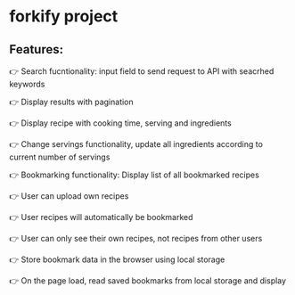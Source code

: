 # forkify project

<h2>Features:</h2>

<p>👉 Search fucntionality: input field to send request to API with seacrhed keywords</p>
<p>👉 Display results with pagination</p>
<p>👉 Display recipe with cooking time, serving and ingredients</p>
<p>👉 Change servings functionality, update all ingredients according to current number of servings</p>
<p>👉 Bookmarking functionality: Display list of all bookmarked recipes </p>
<p>👉 User can upload own recipes</p>
<p>👉 User recipes will automatically be bookmarked</p>
<p>👉 User can only see their own recipes, not recipes from other users</p>
<p>👉 Store bookmark data in the browser using local storage</p>
<p>👉 On the page load, read saved bookmarks from local storage and display</p>

